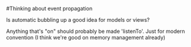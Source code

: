 #Thinking about event propagation

Is automatic bubbling up a good idea for models or views?

Anything that's "on" should probably be made 'listenTo'. Just for modern convention (I think
we're good on memory management already)

